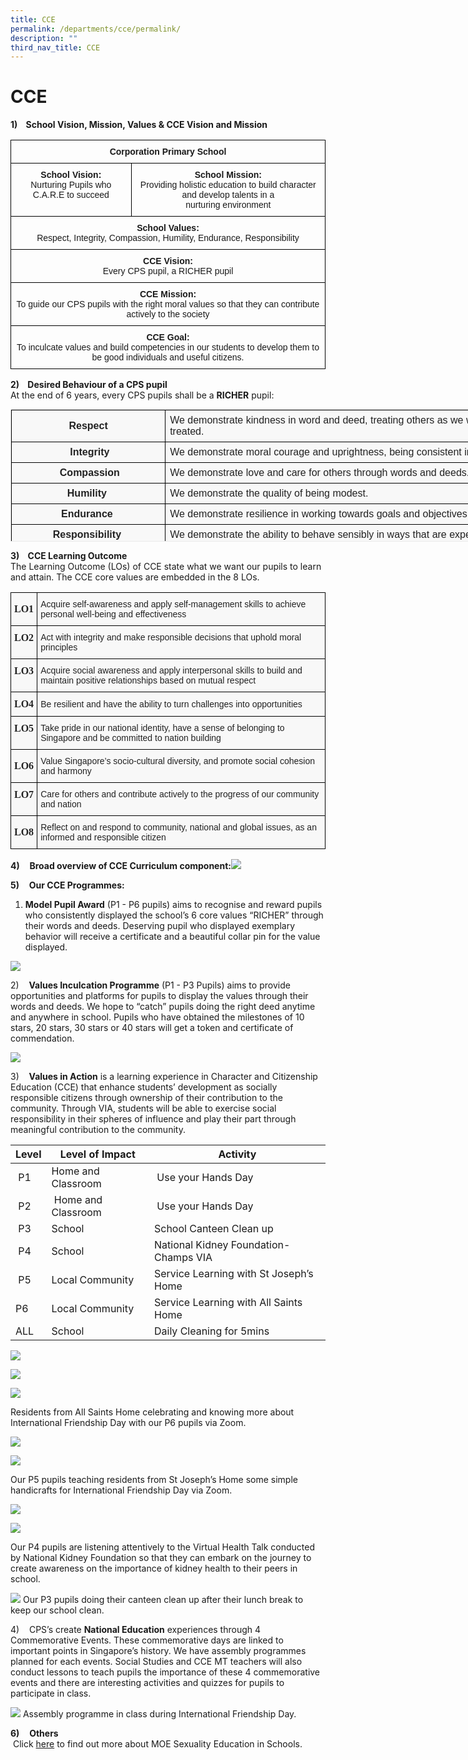 ```yaml
---
title: CCE
permalink: /departments/cce/permalink/
description: ""
third_nav_title: CCE
---
```

CCE
===
**1)    School Vision, Mission, Values & CCE Vision and Mission**

<style type="text/css">
.tg  {border-collapse:collapse;border-spacing:0;}
.tg td{border-color:black;border-style:solid;border-width:1px;font-family:Arial, sans-serif;font-size:14px;
  overflow:hidden;padding:10px 5px;word-break:normal;}
.tg th{border-color:black;border-style:solid;border-width:1px;font-family:Arial, sans-serif;font-size:14px;
  font-weight:normal;overflow:hidden;padding:10px 5px;word-break:normal;}
.tg .tg-baqh{text-align:center;vertical-align:top}
</style>
<table class="tg">
<thead>
  <tr>
    <th class="tg-baqh" colspan="2"><span style="font-weight:bold">Corporation Primary School</span></th>
  </tr>
</thead>
<tbody>
  <tr>
    <td class="tg-baqh"><span style="font-weight:bold">School Vision:</span><br>Nurturing Pupils who C.A.R.E to succeed</td>
    <td class="tg-baqh"><span style="font-weight:bold">School Mission:</span><br>Providing holistic education to build character and develop talents in a<br> nurturing environment</td>
  </tr>
  <tr>
    <td class="tg-baqh" colspan="2"><span style="font-weight:bold">School Values:</span><br>Respect, Integrity, Compassion, Humility, Endurance, Responsibility</td>
  </tr>
  <tr>
    <td class="tg-baqh" colspan="2"><span style="font-weight:bold">CCE Vision:</span><br>Every CPS pupil, a RICHER pupil</td>
  </tr>
  <tr>
    <td class="tg-baqh" colspan="2"><span style="font-weight:bold">CCE Mission:</span><br>To guide our CPS pupils with the right moral values so that they can contribute actively to the society</td>
  </tr>
  <tr>
    <td class="tg-baqh" colspan="2"><span style="font-weight:bold">CCE Goal:</span><br>To inculcate values and build competencies in our students to develop them to be good individuals and useful citizens.</td>
  </tr>
</tbody>
</table>

**2)    Desired Behaviour of a CPS pupil**  
At the end of 6 years, every CPS pupils shall be a **RICHER** pupil:
<table class="iveo_table ive_eobj_center ives_tab_1" style="margin: auto; outline: 0px; padding: 0px; clear: both; border: 1px solid rgb(234, 234, 234); border-collapse: collapse; color: rgb(0, 0, 0); font-family: Raleway, sans-serif; font-size: 16px; font-style: normal; font-variant-ligatures: normal; font-variant-caps: normal; font-weight: 400; letter-spacing: normal; orphans: 2; text-align: left; text-transform: none; white-space: normal; widows: 2; word-spacing: 0px; -webkit-text-stroke-width: 0px; background-color: rgba(248, 248, 248, 0.9); text-decoration-thickness: initial; text-decoration-style: initial; text-decoration-color: initial; width: 880px; height: 212px;"><tbody style="margin: 0px; outline: 0px; padding: 0px;"><tr style="margin: 0px; outline: 0px; padding: 0px;"><td style="margin: 0px; outline: 0px; padding: 7px; text-align: center; background-color: transparent; color: rgb(34, 34, 34); border: 1px solid rgb(0, 0, 0); width: 237px;"><b style="margin: 0px; outline: 0px; padding: 0px;">Respect</b></td><td style="margin: 0px; outline: 0px; padding: 7px; text-align: left; background-color: transparent; color: rgb(34, 34, 34); border: 1px solid rgb(0, 0, 0); width: 642px;">We demonstrate kindness in word and deed, treating others as we would like to be treated.<br style="margin: 0px; outline: 0px; padding: 0px;"></td></tr><tr style="margin: 0px; outline: 0px; padding: 0px;"><td style="margin: 0px; outline: 0px; padding: 7px; text-align: center; background-color: transparent; color: rgb(34, 34, 34); border: 1px solid rgb(0, 0, 0);"><b style="margin: 0px; outline: 0px; padding: 0px;">&nbsp;Integrity</b></td><td style="margin: 0px; outline: 0px; padding: 7px; text-align: left; background-color: transparent; color: rgb(34, 34, 34); border: 1px solid rgb(0, 0, 0);">We demonstrate moral courage and uprightness, being consistent in word and deed.</td></tr><tr style="margin: 0px; outline: 0px; padding: 0px;"><td style="margin: 0px; outline: 0px; padding: 7px; text-align: center; background-color: transparent; color: rgb(34, 34, 34); border: 1px solid rgb(0, 0, 0);">&nbsp;<b style="margin: 0px; outline: 0px; padding: 0px;">Compassion</b></td><td style="margin: 0px; outline: 0px; padding: 7px; text-align: left; background-color: transparent; color: rgb(34, 34, 34); border: 1px solid rgb(0, 0, 0);">We demonstrate love and care for others through words and deeds.&nbsp;</td></tr><tr style="margin: 0px; outline: 0px; padding: 0px;"><td style="margin: 0px; outline: 0px; padding: 7px; text-align: center; background-color: transparent; color: rgb(34, 34, 34); border: 1px solid rgb(0, 0, 0);"><b style="margin: 0px; outline: 0px; padding: 0px;">Humility&nbsp;</b></td><td style="margin: 0px; outline: 0px; padding: 7px; text-align: left; background-color: transparent; color: rgb(34, 34, 34); border: 1px solid rgb(0, 0, 0);">We demonstrate the quality of being modest.</td></tr><tr style="margin: 0px; outline: 0px; padding: 0px;"><td style="margin: 0px; outline: 0px; padding: 7px; text-align: center; background-color: transparent; color: rgb(34, 34, 34); border: 1px solid rgb(0, 0, 0);"><b style="margin: 0px; outline: 0px; padding: 0px;">Endurance&nbsp;</b></td><td style="margin: 0px; outline: 0px; padding: 7px; text-align: left; background-color: transparent; color: rgb(34, 34, 34); border: 1px solid rgb(0, 0, 0);">We demonstrate resilience in working towards goals and objectives set.</td></tr><tr style="margin: 0px; outline: 0px; padding: 0px;"><td style="margin: 0px; outline: 0px; padding: 7px; text-align: center; background-color: transparent; color: rgb(34, 34, 34); border: 1px solid rgb(0, 0, 0);"><b style="margin: 0px; outline: 0px; padding: 0px;">Responsibility</b>&nbsp;</td><td style="margin: 0px; outline: 0px; padding: 7px; text-align: left; background-color: transparent; color: rgb(34, 34, 34); border: 1px solid rgb(0, 0, 0);">We demonstrate the ability to behave sensibly in ways that are expected of us.</td></tr></tbody></table>

**3)    CCE Learning Outcome**  
The Learning Outcome (LOs) of CCE state what we want our pupils to learn and attain. The CCE core values are embedded in the 8 LOs.
<style type="text/css">
.tg  {border-collapse:collapse;border-spacing:0;}
.tg td{border-color:black;border-style:solid;border-width:1px;font-family:Arial, sans-serif;font-size:14px;
  overflow:hidden;padding:10px 5px;word-break:normal;}
.tg th{border-color:black;border-style:solid;border-width:1px;font-family:Arial, sans-serif;font-size:14px;
  font-weight:normal;overflow:hidden;padding:10px 5px;word-break:normal;}
.tg .tg-ie6a{background-color:rgba(248, 248, 248, 0.9);color:#222;font-family:serif !important;font-size:16px;font-weight:bold;
  text-align:center;vertical-align:middle}
.tg .tg-s4tv{background-color:rgba(248, 248, 248, 0.9);color:#222;text-align:left;vertical-align:top}
.tg .tg-0e3i{background-color:rgba(248, 248, 248, 0.9);color:#222;font-family:serif !important;font-size:16px;font-weight:bold;
  text-align:center;vertical-align:top}
.tg .tg-sxzh{background-color:rgba(248, 248, 248, 0.9);color:#222;text-align:left;vertical-align:middle}
</style>
<table class="tg">
<thead>
  <tr>
    <th class="tg-ie6a"><span style="color:#222;background-color:transparent">LO1</span></th>
    <th class="tg-s4tv"><span style="font-weight:normal">Acquire self-awareness and apply self-management skills to achieve personal well-being and effectiveness</span><br></th>
  </tr>
</thead>
<tbody>
  <tr>
    <td class="tg-0e3i">LO2</td>
    <td class="tg-sxzh"><span style="color:#222;background-color:transparent">Act with integrity and make responsible decisions that uphold moral principles</span></td>
  </tr>
  <tr>
    <td class="tg-0e3i">LO3</td>
    <td class="tg-sxzh"><span style="color:#222;background-color:transparent">Acquire social awareness and apply interpersonal skills to build and maintain positive relationships based on mutual respect</span><br></td>
  </tr>
  <tr>
    <td class="tg-ie6a"><span style="color:#222;background-color:transparent"> </span>LO4</td>
    <td class="tg-sxzh"><span style="color:#222;background-color:transparent">Be resilient and have the ability to turn challenges into opportunities</span></td>
  </tr>
  <tr>
    <td class="tg-0e3i"> LO5</td>
    <td class="tg-sxzh"><span style="color:#222;background-color:transparent">Take pride in our national identity, have a sense of belonging to Singapore and be committed to nation building</span></td>
  </tr>
  <tr>
    <td class="tg-ie6a"><span style="color:#222;background-color:transparent"> </span>LO6</td>
    <td class="tg-sxzh"><span style="color:#222;background-color:transparent">Value Singapore’s socio-cultural diversity, and promote social cohesion and harmony</span></td>
  </tr>
  <tr>
    <td class="tg-0e3i"> LO7</td>
    <td class="tg-sxzh"><span style="color:#222;background-color:transparent">Care for others and contribute actively to the progress of our community and nation</span></td>
  </tr>
  <tr>
    <td class="tg-ie6a"><span style="color:#222;background-color:transparent"> </span>LO8</td>
    <td class="tg-sxzh"><span style="color:#222;background-color:transparent">Reflect on and respond to community, national and global issues, as an informed and responsible citizen</span></td>
  </tr>
</tbody>
</table>

**4)**    **Broad overview of CCE Curriculum component:**![](/images/CCE%20Component.png)

**5)**    **Our CCE Programmes:**  

1) **Model Pupil Award** (P1 - P6 pupils) aims to recognise and reward pupils who consistently displayed the school’s 6 core values “RICHER” through their words and deeds. Deserving pupil who displayed exemplary behavior will receive a certificate and a beautiful collar pin for the value displayed.

![](/images/CCE.png)

2)    **Values Inculcation Programme** (P1 - P3 Pupils) aims to provide opportunities and platforms for pupils to display the values through their words and deeds. We hope to “catch” pupils doing the right deed anytime and anywhere in school. Pupils who have obtained the milestones of 10 stars, 20 stars, 30 stars or 40 stars will get a token and certificate of commendation.

![](/images/vip.png)

3)    **Values in Action** is a learning experience in Character and Citizenship Education (CCE) that enhance students’ development as socially responsible citizens through ownership of their contribution to the community. Through VIA, students will be able to exercise social responsibility in their spheres of influence and play their part through meaningful contribution to the community.

| Level | Level of Impact | Activity |
| --- | --- | --- |
|  P1 | Home and Classroom  |  Use your Hands Day |
|  P2 |  Home and Classroom |  Use your Hands Day |
|  P3 | School  | School Canteen Clean up  |
|  P4 | School | National Kidney Foundation- Champs VIA   
|  P5 | Local Community  | Service Learning with St Joseph’s Home |
| P6 | Local Community  | Service Learning with All Saints Home |
| ALL | School | Daily Cleaning for 5mins |

![](/images/VIA_P6_1.jpg)

![](/images/VIA_P6_2.jpg)

![](/images/VIA_P6_3.jpg)

Residents from All Saints Home celebrating and knowing more about International Friendship Day with our P6 pupils via Zoom.

![](/images/VIA_P5_1.jpg)

![](/images/VIA_P5_2.jpg)

Our P5 pupils teaching residents from St Joseph’s Home some simple handicrafts for International Friendship Day via Zoom.

![](/images/VIA_P4_1.jpg)

![](/images/VIA_P4_2.jpg)

Our P4 pupils are listening attentively to the Virtual Health Talk conducted by National Kidney Foundation so that they can embark on the journey to create awareness on the importance of kidney health to their peers in school.

![](/images/VIA_P3_1.jpg)
Our P3 pupils doing their canteen clean up after their lunch break to keep our school clean.

4)    CPS’s create **National Education** experiences through 4 Commemorative Events. These commemorative days are linked to important points in Singapore’s history. We have assembly programmes planned for each events. Social Studies and CCE MT teachers will also conduct lessons to teach pupils the importance of these 4 commemorative events and there are interesting activities and quizzes for pupils to participate in class.

![](/images/VIA.png)
Assembly programme in class during International Friendship Day.

**6)**    **Others**  
 Click [here](/departments/CCE/MOESexualityEducationinSchools/permalink/) to find out more about MOE Sexuality Education in Schools.